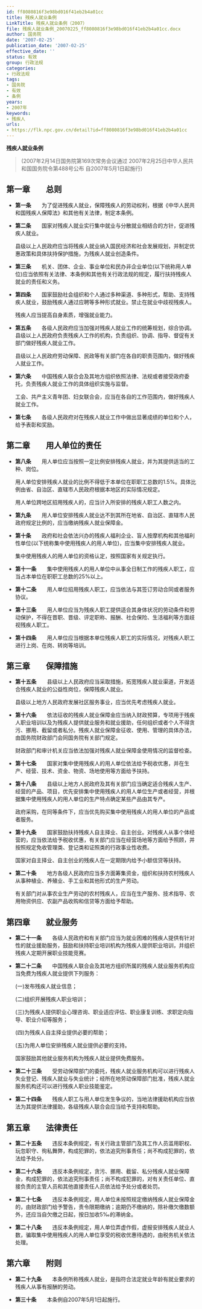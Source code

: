 ```yaml
---
id: ff8080816f3e98bd016f41eb2b4a01cc
title: 残疾人就业条例
LinkTitle: 残疾人就业条例（2007）
file: 残疾人就业条例_20070225_ff8080816f3e98bd016f41eb2b4a01cc.docx
author: 国务院
date: '2007-02-25'
publication_date: '2007-02-25'
effective_date: ''
status: 有效
group: 行政法规
categories:
- 行政法规
tags:
- 国务院
- 有效
- 条例
years:
- 2007年
keywords:
- 残疾人
urls:
- https://flk.npc.gov.cn/detail?id=ff8080816f3e98bd016f41eb2b4a01cc
---
```


**残疾人就业条例**

> (2007年2月14日国务院第169次常务会议通过 2007年2月25日中华人民共和国国务院令第488号公布 自2007年5月1日起施行)

## 第一章　　总则

- **第一条**　　为了促进残疾人就业，保障残疾人的劳动权利，根据《中华人民共和国残疾人保障法》和其他有关法律，制定本条例。

- **第二条**　　国家对残疾人就业实行集中就业与分散就业相结合的方针，促进残疾人就业。

  县级以上人民政府应当将残疾人就业纳入国民经济和社会发展规划，并制定优惠政策和具体扶持保护措施，为残疾人就业创造条件。

- **第三条**　　机关、团体、企业、事业单位和民办非企业单位(以下统称用人单位)应当依照有关法律、本条例和其他有关行政法规的规定，履行扶持残疾人就业的责任和义务。

- **第四条**　　国家鼓励社会组织和个人通过多种渠道、多种形式，帮助、支持残疾人就业，鼓励残疾人通过应聘等多种形式就业。禁止在就业中歧视残疾人。

  残疾人应当提高自身素质，增强就业能力。

- **第五条**　　各级人民政府应当加强对残疾人就业工作的统筹规划，综合协调。县级以上人民政府负责残疾人工作的机构，负责组织、协调、指导、督促有关部门做好残疾人就业工作。

  县级以上人民政府劳动保障、民政等有关部门在各自的职责范围内，做好残疾人就业工作。

- **第六条**　　中国残疾人联合会及其地方组织依照法律、法规或者接受政府委托，负责残疾人就业工作的具体组织实施与监督。

  工会、共产主义青年团、妇女联合会，应当在各自的工作范围内，做好残疾人就业工作。

- **第七条**　　各级人民政府对在残疾人就业工作中做出显著成绩的单位和个人，给予表彰和奖励。

## 第二章　　用人单位的责任

- **第八条**　　用人单位应当按照一定比例安排残疾人就业，并为其提供适当的工种、岗位。

  用人单位安排残疾人就业的比例不得低于本单位在职职工总数的1.5%。具体比例由省、自治区、直辖市人民政府根据本地区的实际情况规定。

  用人单位跨地区招用残疾人的，应当计入所安排的残疾人职工人数之内。

- **第九条**　　用人单位安排残疾人就业达不到其所在地省、自治区、直辖市人民政府规定比例的，应当缴纳残疾人就业保障金。

- **第十条**　　政府和社会依法兴办的残疾人福利企业、盲人按摩机构和其他福利性单位(以下统称集中使用残疾人的用人单位)，应当集中安排残疾人就业。

  集中使用残疾人的用人单位的资格认定，按照国家有关规定执行。

- **第十一条**　　集中使用残疾人的用人单位中从事全日制工作的残疾人职工，应当占本单位在职职工总数的25%以上。

- **第十二条**　　用人单位招用残疾人职工，应当依法与其签订劳动合同或者服务协议。

- **第十三条**　　用人单位应当为残疾人职工提供适合其身体状况的劳动条件和劳动保护，不得在晋职、晋级、评定职称、报酬、社会保险、生活福利等方面歧视残疾人职工。

- **第十四条**　　用人单位应当根据本单位残疾人职工的实际情况，对残疾人职工进行上岗、在岗、转岗等培训。

## 第三章　　保障措施

- **第十五条**　　县级以上人民政府应当采取措施，拓宽残疾人就业渠道，开发适合残疾人就业的公益性岗位，保障残疾人就业。

  县级以上地方人民政府发展社区服务事业，应当优先考虑残疾人就业。

- **第十六条**　　依法征收的残疾人就业保障金应当纳入财政预算，专项用于残疾人职业培训以及为残疾人提供就业服务和就业援助，任何组织或者个人不得贪污、挪用、截留或者私分。残疾人就业保障金征收、使用、管理的具体办法，由国务院财政部门会同国务院有关部门规定。

  财政部门和审计机关应当依法加强对残疾人就业保障金使用情况的监督检查。

- **第十七条**　　国家对集中使用残疾人的用人单位依法给予税收优惠，并在生产、经营、技术、资金、物资、场地使用等方面给予扶持。

- **第十八条**　　县级以上地方人民政府及其有关部门应当确定适合残疾人生产、经营的产品、项目，优先安排集中使用残疾人的用人单位生产或者经营，并根据集中使用残疾人的用人单位的生产特点确定某些产品由其专产。

  政府采购，在同等条件下，应当优先购买集中使用残疾人的用人单位的产品或者服务。

- **第十九条**　　国家鼓励扶持残疾人自主择业、自主创业。对残疾人从事个体经营的，应当依法给予税收优惠，有关部门应当在经营场地等方面给予照顾，并按照规定免收管理类、登记类和证照类的行政事业性收费。

  国家对自主择业、自主创业的残疾人在一定期限内给予小额信贷等扶持。

- **第二十条**　　地方各级人民政府应当多方面筹集资金，组织和扶持农村残疾人从事种植业、养殖业、手工业和其他形式的生产劳动。

  有关部门对从事农业生产劳动的农村残疾人，应当在生产服务、技术指导、农用物资供应、农副产品收购和信贷等方面给予帮助。

## 第四章　　就业服务

- **第二十一条**　　各级人民政府和有关部门应当为就业困难的残疾人提供有针对性的就业援助服务，鼓励和扶持职业培训机构为残疾人提供职业培训，并组织残疾人定期开展职业技能竞赛。

- **第二十二条**　　中国残疾人联合会及其地方组织所属的残疾人就业服务机构应当免费为残疾人就业提供下列服务：

  (一)发布残疾人就业信息；

  (二)组织开展残疾人职业培训；

  (三)为残疾人提供职业心理咨询、职业适应评估、职业康复训练、求职定向指导、职业介绍等服务；

  (四)为残疾人自主择业提供必要的帮助；

  (五)为用人单位安排残疾人就业提供必要的支持。

  国家鼓励其他就业服务机构为残疾人就业提供免费服务。

- **第二十三条**　　受劳动保障部门的委托，残疾人就业服务机构可以进行残疾人失业登记、残疾人就业与失业统计；经所在地劳动保障部门批准，残疾人就业服务机构还可以进行残疾人职业技能鉴定。

- **第二十四条**　　残疾人职工与用人单位发生争议的，当地法律援助机构应当依法为其提供法律援助，各级残疾人联合会应当给予支持和帮助。

## 第五章　　法律责任

- **第二十五条**　　违反本条例规定，有关行政主管部门及其工作人员滥用职权、玩忽职守、徇私舞弊，构成犯罪的，依法追究刑事责任；尚不构成犯罪的，依法给予处分。

- **第二十六条**　　违反本条例规定，贪污、挪用、截留、私分残疾人就业保障金，构成犯罪的，依法追究刑事责任；尚不构成犯罪的，对有关责任单位、直接负责的主管人员和其他直接责任人员依法给予处分或者处罚。

- **第二十七条**　　违反本条例规定，用人单位未按照规定缴纳残疾人就业保障金的，由财政部门给予警告，责令限期缴纳；逾期仍不缴纳的，除补缴欠缴数额外，还应当自欠缴之日起，按日加收5‰的滞纳金。

- **第二十八条**　　违反本条例规定，用人单位弄虚作假，虚报安排残疾人就业人数，骗取集中使用残疾人的用人单位享受的税收优惠待遇的，由税务机关依法处理。

## 第六章　　附则

- **第二十九条**　　本条例所称残疾人就业，是指符合法定就业年龄有就业要求的残疾人从事有报酬的劳动。

- **第三十条**　　本条例自2007年5月1日起施行。
